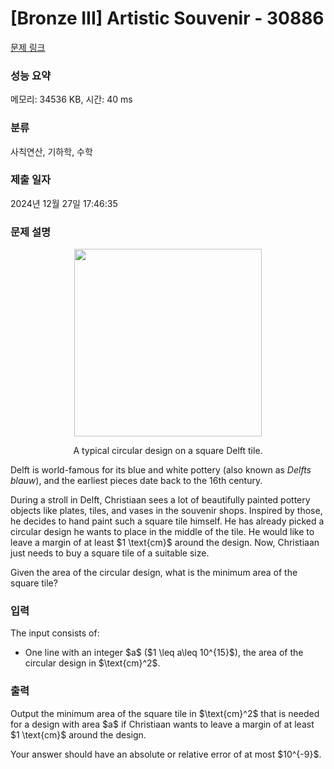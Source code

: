 # [Bronze III] Artistic Souvenir - 30886 

[문제 링크](https://www.acmicpc.net/problem/30886) 

### 성능 요약

메모리: 34536 KB, 시간: 40 ms

### 분류

사칙연산, 기하학, 수학

### 제출 일자

2024년 12월 27일 17:46:35

### 문제 설명

<p style="text-align: center;"><img alt="" src="" style="width: 300px; height: 300px;"></p>

<p style="text-align: center;">A typical circular design on a square Delft tile.</p>

<p>Delft is world-famous for its blue and white pottery (also known as <em>Delfts blauw</em>), and the earliest pieces date back to the 16th century.</p>

<p>During a stroll in Delft, Christiaan sees a lot of beautifully painted pottery objects like plates, tiles, and vases in the souvenir shops. Inspired by those, he decides to hand paint such a square tile himself. He has already picked a circular design he wants to place in the middle of the tile. He would like to leave a margin of at least $1 \text{cm}$ around the design. Now, Christiaan just needs to buy a square tile of a suitable size.</p>

<p>Given the area of the circular design, what is the minimum area of the square tile?</p>

### 입력 

 <p>The input consists of:</p>

<ul>
	<li>One line with an integer $a$ ($1 \leq a\leq 10^{15}$), the area of the circular design in $\text{cm}^2$.</li>
</ul>

### 출력 

 <p>Output the minimum area of the square tile in $\text{cm}^2$ that is needed for a design with area $a$ if Christiaan wants to leave a margin of at least $1 \text{cm}$ around the design.</p>

<p>Your answer should have an absolute or relative error of at most $10^{-9}$.</p>

